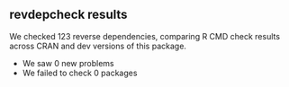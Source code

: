 ## revdepcheck results

We checked 123 reverse dependencies, comparing R CMD check results across CRAN and dev versions of this package.

 * We saw 0 new problems
 * We failed to check 0 packages

